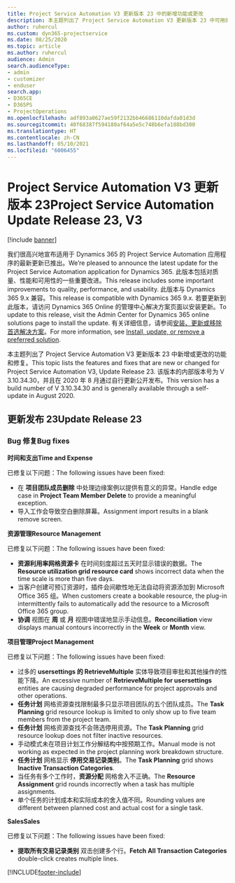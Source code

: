 ```yaml
---
title: Project Service Automation V3 更新版本 23 中的新增功能或更改
description: 本主题列出了 Project Service Automation V3 更新版本 23 中可用的功能和修复。
author: ruhercul
ms.custom: dyn365-projectservice
ms.date: 08/25/2020
ms.topic: article
ms.author: ruhercul
audience: Admin
search.audienceType:
- admin
- customizer
- enduser
search.app:
- D365CE
- D365PS
- ProjectOperations
ms.openlocfilehash: adf893a0627ae59f2132bb46686110dafda01d3d
ms.sourcegitcommit: 40f68387f594180af64a5e5c748b6efa188bd300
ms.translationtype: HT
ms.contentlocale: zh-CN
ms.lasthandoff: 05/10/2021
ms.locfileid: "6006455"
---
```

# <a name="project-service-automation-update-release-23-v3"></a><span data-ttu-id="93c7e-103">Project Service Automation V3 更新版本 23</span><span class="sxs-lookup"><span data-stu-id="93c7e-103">Project Service Automation Update Release 23, V3</span></span>

[!include [banner](../includes/psa-now-project-operations.md)]

<span data-ttu-id="93c7e-104">我们很高兴地宣布适用于 Dynamics 365 的 Project Service Automation 应用程序的最新更新已推出。</span><span class="sxs-lookup"><span data-stu-id="93c7e-104">We’re pleased to announce the latest update for the Project Service Automation application for Dynamics 365.</span></span> <span data-ttu-id="93c7e-105">此版本包括对质量、性能和可用性的一些重要改进。</span><span class="sxs-lookup"><span data-stu-id="93c7e-105">This release includes some important improvements to quality, performance, and usability.</span></span> <span data-ttu-id="93c7e-106">此版本与 Dynamics 365 9.x 兼容。</span><span class="sxs-lookup"><span data-stu-id="93c7e-106">This release is compatible with Dynamics 365 9.x.</span></span> <span data-ttu-id="93c7e-107">若要更新到此版本，请访问 Dynamics 365 Online 的管理中心解决方案页面以安装更新。</span><span class="sxs-lookup"><span data-stu-id="93c7e-107">To update to this release, visit the Admin Center for Dynamics 365 online solutions page to install the update.</span></span> <span data-ttu-id="93c7e-108">有关详细信息，请参阅[安装、更新或移除首选解决方案](/power-platform/admin/install-remove-preferred-solution)。</span><span class="sxs-lookup"><span data-stu-id="93c7e-108">For more information, see [Install, update, or remove a preferred solution](/power-platform/admin/install-remove-preferred-solution).</span></span>

<span data-ttu-id="93c7e-109">本主题列出了 Project Service Automation V3 更新版本 23 中新增或更改的功能和修复。</span><span class="sxs-lookup"><span data-stu-id="93c7e-109">This topic lists the features and fixes that are new or changed for Project Service Automation V3, Update Release 23.</span></span> <span data-ttu-id="93c7e-110">该版本的内部版本号为 V 3.10.34.30，并且在 2020 年 8 月通过自行更新公开发布。</span><span class="sxs-lookup"><span data-stu-id="93c7e-110">This version has a build number of V 3.10.34.30 and is generally available through a self-update in August 2020.</span></span>

## <a name="update-release-23"></a><span data-ttu-id="93c7e-111">更新发布 23</span><span class="sxs-lookup"><span data-stu-id="93c7e-111">Update Release 23</span></span>

### <a name="bug-fixes"></a><span data-ttu-id="93c7e-112">Bug 修复</span><span class="sxs-lookup"><span data-stu-id="93c7e-112">Bug fixes</span></span>

<span data-ttu-id="93c7e-113">**时间和支出**</span><span class="sxs-lookup"><span data-stu-id="93c7e-113">**Time and Expense**</span></span>

<span data-ttu-id="93c7e-114">已修复以下问题：</span><span class="sxs-lookup"><span data-stu-id="93c7e-114">The following issues have been fixed:</span></span>
- <span data-ttu-id="93c7e-115">在 **项目团队成员删除** 中处理边缘案例以提供有意义的异常。</span><span class="sxs-lookup"><span data-stu-id="93c7e-115">Handle edge case in **Project Team Member Delete** to provide a meaningful exception.</span></span>
- <span data-ttu-id="93c7e-116">导入工作会导致空白删除屏幕。</span><span class="sxs-lookup"><span data-stu-id="93c7e-116">Assignment import results in a blank remove screen.</span></span>

<span data-ttu-id="93c7e-117">**资源管理**</span><span class="sxs-lookup"><span data-stu-id="93c7e-117">**Resource Management**</span></span>

<span data-ttu-id="93c7e-118">已修复以下问题：</span><span class="sxs-lookup"><span data-stu-id="93c7e-118">The following issues have been fixed:</span></span>

- <span data-ttu-id="93c7e-119">**资源利用率网格资源卡** 在时间刻度超过五天时显示错误的数据。</span><span class="sxs-lookup"><span data-stu-id="93c7e-119">The **Resource utilization grid resource card** shows incorrect data when the time scale is more than five days.</span></span>
- <span data-ttu-id="93c7e-120">当客户创建可预订资源时，插件会间歇性地无法自动将资源添加到 Microsoft Office 365 组。</span><span class="sxs-lookup"><span data-stu-id="93c7e-120">When customers create a bookable resource, the plug-in intermittently fails to automatically add the resource to a Microsoft Office 365 group.</span></span>
- <span data-ttu-id="93c7e-121">**协调** 视图在 **周** 或 **月** 视图中错误地显示手动信息。</span><span class="sxs-lookup"><span data-stu-id="93c7e-121">**Reconciliation** view displays manual contours incorrectly in the **Week** or **Month** view.</span></span>

<span data-ttu-id="93c7e-122">**项目管理**</span><span class="sxs-lookup"><span data-stu-id="93c7e-122">**Project Management**</span></span>

<span data-ttu-id="93c7e-123">已修复以下问题：</span><span class="sxs-lookup"><span data-stu-id="93c7e-123">The following issues have been fixed:</span></span>

- <span data-ttu-id="93c7e-124">过多的 **usersettings 的 RetrieveMultiple** 实体导致项目审批和其他操作的性能下降。</span><span class="sxs-lookup"><span data-stu-id="93c7e-124">An excessive number of **RetrieveMultiple for usersettings** entities are causing degraded performance for project approvals and other operations.</span></span>
- <span data-ttu-id="93c7e-125">**任务计划** 网格资源查找限制最多只显示项目团队的五个团队成员。</span><span class="sxs-lookup"><span data-stu-id="93c7e-125">The **Task Planning** grid resource lookup is limited to only show up to five team members from the project team.</span></span> 
- <span data-ttu-id="93c7e-126">**任务计划** 网格资源查找不会筛选停用资源。</span><span class="sxs-lookup"><span data-stu-id="93c7e-126">The **Task Planning** grid resource lookup does not filter inactive resources.</span></span>
- <span data-ttu-id="93c7e-127">手动模式未在项目计划工作分解结构中按预期工作。</span><span class="sxs-lookup"><span data-stu-id="93c7e-127">Manual mode is not working as expected in the project planning work breakdown structure.</span></span>
- <span data-ttu-id="93c7e-128">**任务计划** 网格显示 **停用交易记录类别**。</span><span class="sxs-lookup"><span data-stu-id="93c7e-128">The **Task Planning** grid shows **Inactive Transaction Categories**.</span></span>
- <span data-ttu-id="93c7e-129">当任务有多个工作时，**资源分配** 网格舍入不正确。</span><span class="sxs-lookup"><span data-stu-id="93c7e-129">The **Resource Assignment** grid rounds incorrectly when a task has multiple assignments.</span></span>
- <span data-ttu-id="93c7e-130">单个任务的计划成本和实际成本的舍入值不同。</span><span class="sxs-lookup"><span data-stu-id="93c7e-130">Rounding values are different between planned cost and actual cost for a single task.</span></span>

<span data-ttu-id="93c7e-131">**Sales**</span><span class="sxs-lookup"><span data-stu-id="93c7e-131">**Sales**</span></span>

<span data-ttu-id="93c7e-132">已修复以下问题：</span><span class="sxs-lookup"><span data-stu-id="93c7e-132">The following issues have been fixed:</span></span>

- <span data-ttu-id="93c7e-133">**提取所有交易记录类别** 双击创建多个行。</span><span class="sxs-lookup"><span data-stu-id="93c7e-133">**Fetch All Transaction Categories** double-click creates multiple lines.</span></span>


[!INCLUDE[footer-include](../includes/footer-banner.md)]